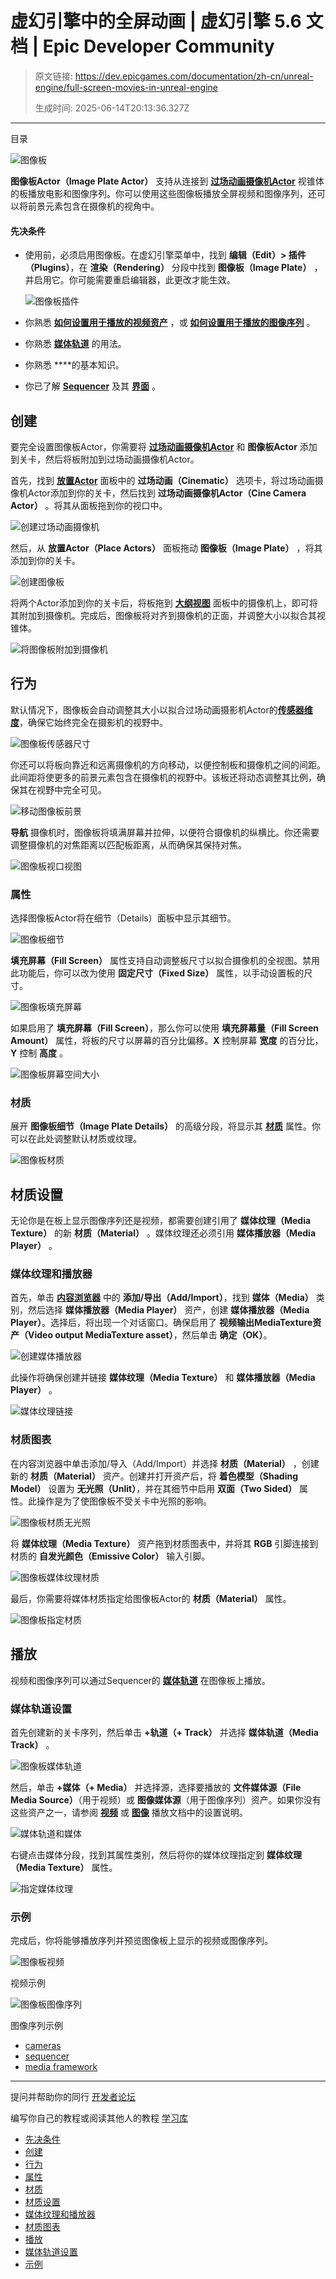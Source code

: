 # 虚幻引擎中的全屏动画 | 虚幻引擎 5.6 文档 | Epic Developer Community

> 原文链接: https://dev.epicgames.com/documentation/zh-cn/unreal-engine/full-screen-movies-in-unreal-engine
> 
> 生成时间: 2025-06-14T20:13:36.327Z

---

目录

![图像板](https://dev.epicgames.com/community/api/documentation/image/98ffdafa-a56c-4b59-bf7d-9d9f2540f46d?resizing_type=fill&width=1920&height=335)

**图像板Actor（Image Plate Actor）** 支持从连接到 **[过场动画摄像机Actor](/documentation/zh-cn/unreal-engine/cinematic-cameras-in-unreal-engine)** 视锥体的板播放电影和图像序列。你可以使用这些图像板播放全屏视频和图像序列，还可以将前景元素包含在摄像机的视角中。

#### 先决条件

-   使用前，必须启用图像板。在虚幻引擎菜单中，找到 **编辑（Edit）> 插件（Plugins）**，在 **渲染（Rendering）** 分段中找到 **图像板（Image Plate）** ，并启用它。你可能需要重启编辑器，此更改才能生效。
    
    ![图像板插件](https://d1iv7db44yhgxn.cloudfront.net/documentation/images/9755e381-729b-4101-82bb-1e53a415217d/plugin.png)
    
-   你熟悉 **[如何设置用于播放的视频资产](/documentation/zh-cn/unreal-engine/play-a-video-file-in-unreal-engine)** ，或 **[如何设置用于播放的图像序列](/documentation/zh-cn/unreal-engine/play-an-image-sequence-in-unreal-engine)** 。
-   你熟悉 **[媒体轨道](/documentation/zh-cn/unreal-engine/cinematic-movie-media-track-in-unreal-engine)** 的用法。
-   你熟悉 **[](/documentation/404)**的基本知识。
-   你已了解 **[Sequencer](/documentation/zh-cn/unreal-engine/how-to-make-movies-in-unreal-engine)** 及其 **[界面](/documentation/zh-cn/unreal-engine/sequencer-cinematic-editor-unreal-engine)** 。

## 创建

要完全设置图像板Actor，你需要将 **[过场动画摄像机Actor](/documentation/zh-cn/unreal-engine/cinematic-cameras-in-unreal-engine)** 和 **图像板Actor** 添加到关卡，然后将板附加到过场动画摄像机Actor。

首先，找到 **[放置Actor](/documentation/zh-cn/unreal-engine/placing-actors-in-unreal-engine)** 面板中的 **过场动画（Cinematic）** 选项卡，将过场动画摄像机Actor添加到你的关卡，然后找到 **过场动画摄像机Actor（Cine Camera Actor）** 。将其从面板拖到你的视口中。

![创建过场动画摄像机](https://d1iv7db44yhgxn.cloudfront.net/documentation/images/8f39d6df-434c-47e9-bd39-fcf21a895c04/createcam.png)

然后，从 **放置Actor（Place Actors）** 面板拖动 **图像板（Image Plate）** ，将其添加到你的关卡。

![创建图像板](https://d1iv7db44yhgxn.cloudfront.net/documentation/images/a30ec377-10c8-4d7a-939a-ec432520f678/createplate.png)

将两个Actor添加到你的关卡后，将板拖到 **[大纲视图](/documentation/zh-cn/unreal-engine/outliner-in-unreal-engine)** 面板中的摄像机上，即可将其附加到摄像机。完成后，图像板将对齐到摄像机的正面，并调整大小以拟合其视锥体。

![将图像板附加到摄像机](https://d1iv7db44yhgxn.cloudfront.net/documentation/images/6f5d9e5b-f180-4a6a-af95-8f43effcbf35/attachplate.gif)

## 行为

默认情况下，图像板会自动调整其大小以拟合过场动画摄影机Actor的[**传感器维度**](/documentation/zh-cn/unreal-engine/cinematic-cameras-in-unreal-engine#%E5%B1%9E%E6%80%A7)，确保它始终完全在摄影机的视野中。

![图像板传感器尺寸](https://d1iv7db44yhgxn.cloudfront.net/documentation/images/ea1ab2d1-ca5e-4256-b03f-603803170346/sensorsize.gif)

你还可以将板向靠近和远离摄像机的方向移动，以便控制板和摄像机之间的间距。此间距将使更多的前景元素包含在摄像机的视野中。该板还将动态调整其比例，确保其在视野中完全可见。

![移动图像板前景](https://d1iv7db44yhgxn.cloudfront.net/documentation/images/84e55f19-f8e6-4a5a-b17f-334fe3faf865/moveplate.gif)

**导航** 摄像机时，图像板将填满屏幕并拉伸，以便符合摄像机的纵横比。你还需要调整摄像机的对焦距离以匹配板距离，从而确保其保持对焦。

![图像板视口视图](https://d1iv7db44yhgxn.cloudfront.net/documentation/images/54cbddf5-522c-429e-baca-bc9d2703e73c/pilotview.png)

### 属性

选择图像板Actor将在细节（Details）面板中显示其细节。

![图像板细节](https://d1iv7db44yhgxn.cloudfront.net/documentation/images/4410de9a-2c40-4095-ae4c-da590fb51af1/properties.png)

**填充屏幕（Fill Screen）** 属性支持自动调整板尺寸以拟合摄像机的全视图。禁用此功能后，你可以改为使用 **固定尺寸（Fixed Size）** 属性，以手动设置板的尺寸。

![图像板填充屏幕](https://d1iv7db44yhgxn.cloudfront.net/documentation/images/f5a413f6-b63f-485b-bca0-48140bd638eb/fillscreen.png)

如果启用了 **填充屏幕（Fill Screen）**，那么你可以使用 **填充屏幕量（Fill Screen Amount）** 属性，将板的尺寸以屏幕的百分比偏移。**X** 控制屏幕 **宽度** 的百分比，**Y** 控制 **高度** 。

![图像板屏幕空间大小](https://d1iv7db44yhgxn.cloudfront.net/documentation/images/d671b9bc-e4fd-4a40-9309-9b1b05408f3f/fillamount.png)

### 材质

展开 **图像板细节（Image Plate Details）** 的高级分段，将显示其 **[材质](/documentation/404)** 属性。你可以在此处调整默认材质或纹理。

![图像板材质](https://d1iv7db44yhgxn.cloudfront.net/documentation/images/a88edf32-bfd1-444b-856c-6ef21ba1e6b4/materialproperties.png)

## 材质设置

无论你是在板上显示图像序列还是视频，都需要创建引用了 **媒体纹理（Media Texture）** 的新 **材质（Material）** 。媒体纹理还必须引用 **媒体播放器（Media Player）** 。

### 媒体纹理和播放器

首先，单击 **[内容浏览器](/documentation/zh-cn/unreal-engine/content-browser-in-unreal-engine)** 中的 **添加/导出（Add/Import）**，找到 **媒体（Media）** 类别，然后选择 **媒体播放器（Media Player）** 资产，创建 **媒体播放器（Media Player）**。选择后，将出现一个对话窗口。确保启用了 **视频输出MediaTexture资产（Video output MediaTexture asset）**，然后单击 **确定（OK）**。

![创建媒体播放器](https://d1iv7db44yhgxn.cloudfront.net/documentation/images/5f14fedb-d22f-4f90-b132-929627d970eb/createmediaplayer.png)

此操作将确保创建并链接 **媒体纹理（Media Texture）** 和 **媒体播放器（Media Player）** 。

![媒体纹理链接](https://d1iv7db44yhgxn.cloudfront.net/documentation/images/14fe4811-07cc-464a-a320-1a8923062181/mediatexture.png)

### 材质图表

在内容浏览器中单击添加/导入（Add/Import）并选择 **材质（Material）** ，创建新的 **材质（Material）** 资产。创建并打开资产后，将 **着色模型（Shading Model）** 设置为 **无光照（Unlit）**，并在其细节中启用 **双面（Two Sided）** 属性。此操作是为了使图像板不受关卡中光照的影响。

![图像板材质无光照](https://d1iv7db44yhgxn.cloudfront.net/documentation/images/5bf74ff7-ea00-4fa9-b176-94910091cd0d/materialsetup.png)

将 **媒体纹理（Media Texture）** 资产拖到材质图表中，并将其 **RGB** 引脚连接到材质的 **自发光颜色（Emissive Color）** 输入引脚。

![图像板媒体纹理材质](https://d1iv7db44yhgxn.cloudfront.net/documentation/images/4c5f4d8a-0ec0-4387-bee8-79b380cf3bee/materialgraph.png)

最后，你需要将媒体材质指定给图像板Actor的 **材质（Material）** 属性。

![图像板指定材质](https://d1iv7db44yhgxn.cloudfront.net/documentation/images/48333b5d-c4b1-4c28-9ae9-c288c48c1e59/assignmaterial.png)

## 播放

视频和图像序列可以通过Sequencer的 **[媒体轨道](/documentation/zh-cn/unreal-engine/cinematic-movie-media-track-in-unreal-engine)** 在图像板上播放。

### 媒体轨道设置

首先创建新的关卡序列，然后单击 **+轨道（+ Track）** 并选择 **媒体轨道（Media Track）** 。

![图像板媒体轨道](https://d1iv7db44yhgxn.cloudfront.net/documentation/images/4977fa34-1ab5-4768-aaea-a2c8accb2c8c/createmedia.png)

然后，单击 **+媒体（+ Media）** 并选择源，选择要播放的 **文件媒体源（File Media Source）**（用于视频）或 **图像媒体源**（用于图像序列）资产。如果你没有这些资产之一，请参阅 **[视频](/documentation/zh-cn/unreal-engine/play-a-video-file-in-unreal-engine)** 或 **[图像](/documentation/zh-cn/unreal-engine/play-an-image-sequence-in-unreal-engine)** 播放文档中的设置说明。

![媒体轨道和媒体](https://d1iv7db44yhgxn.cloudfront.net/documentation/images/515ad9ce-830a-4e8d-b1ca-221bb68cb765/mediaselector.png)

右键点击媒体分段，找到其属性类别，然后将你的媒体纹理指定到 **媒体纹理（Media Texture）** 属性。

![指定媒体纹理](https://d1iv7db44yhgxn.cloudfront.net/documentation/images/a44da9d8-9a5b-43c8-bdde-d3bcb6e7259b/assignmediatex.png)

### 示例

完成后，你将能够播放序列并预览图像板上显示的视频或图像序列。

![图像板视频](https://d1iv7db44yhgxn.cloudfront.net/documentation/images/65a3b716-d375-4a35-ace4-fe6c1bd85b35/videoexample.gif)

视频示例

![图像板图像序列](https://d1iv7db44yhgxn.cloudfront.net/documentation/images/abd170f9-c2c8-464c-bfd9-b8b806330147/imagesequenceexample.gif)

图像序列示例

-   [cameras](https://dev.epicgames.com/community/search?query=cameras)
-   [sequencer](https://dev.epicgames.com/community/search?query=sequencer)
-   [media framework](https://dev.epicgames.com/community/search?query=media%20framework)

* * *

提问并帮助你的同行 [开发者论坛](https://forums.unrealengine.com/categories?tag=unreal-engine)

编写你自己的教程或阅读其他人的教程 [学习库](https://dev.epicgames.com/community/unreal-engine/learning)

-   [先决条件](/documentation/zh-cn/unreal-engine/full-screen-movies-in-unreal-engine#%E5%85%88%E5%86%B3%E6%9D%A1%E4%BB%B6)
-   [创建](/documentation/zh-cn/unreal-engine/full-screen-movies-in-unreal-engine#%E5%88%9B%E5%BB%BA)
-   [行为](/documentation/zh-cn/unreal-engine/full-screen-movies-in-unreal-engine#%E8%A1%8C%E4%B8%BA)
-   [属性](/documentation/zh-cn/unreal-engine/full-screen-movies-in-unreal-engine#%E5%B1%9E%E6%80%A7)
-   [材质](/documentation/zh-cn/unreal-engine/full-screen-movies-in-unreal-engine#%E6%9D%90%E8%B4%A8)
-   [材质设置](/documentation/zh-cn/unreal-engine/full-screen-movies-in-unreal-engine#%E6%9D%90%E8%B4%A8%E8%AE%BE%E7%BD%AE)
-   [媒体纹理和播放器](/documentation/zh-cn/unreal-engine/full-screen-movies-in-unreal-engine#%E5%AA%92%E4%BD%93%E7%BA%B9%E7%90%86%E5%92%8C%E6%92%AD%E6%94%BE%E5%99%A8)
-   [材质图表](/documentation/zh-cn/unreal-engine/full-screen-movies-in-unreal-engine#%E6%9D%90%E8%B4%A8%E5%9B%BE%E8%A1%A8)
-   [播放](/documentation/zh-cn/unreal-engine/full-screen-movies-in-unreal-engine#%E6%92%AD%E6%94%BE)
-   [媒体轨道设置](/documentation/zh-cn/unreal-engine/full-screen-movies-in-unreal-engine#%E5%AA%92%E4%BD%93%E8%BD%A8%E9%81%93%E8%AE%BE%E7%BD%AE)
-   [示例](/documentation/zh-cn/unreal-engine/full-screen-movies-in-unreal-engine#%E7%A4%BA%E4%BE%8B)